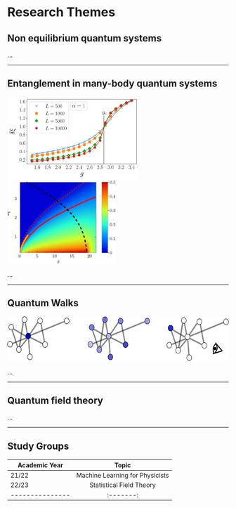 # Research Themes

## Non equilibrium quantum systems

...

---

## Entanglement in many-body quantum systems


<img src="GAP_CROSSING_ALPHA_1-1.png" alt="negativity" title="entanglement negativity" width="300" height="188" />
<img src="neg_density1-1.png" alt="negativity" title="entanglement negativity" width="246" height="188" /> 

...

---

## Quantum Walks
<img src="qw.png" alt="negativity" title="quantum walk" width="592" height="101" /> 

...

---

## Quantum field theory

...

---

## Study Groups

|Academic Year | Topic|
|---------------|:-------:|
21/22 | Machine Learning for Physicists|
22/23 | Statistical Field Theory|
|---------------|:-------:|
